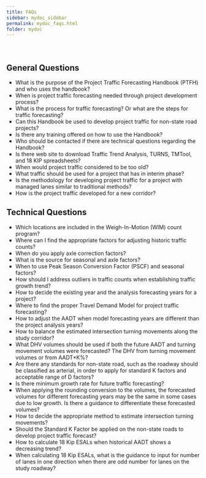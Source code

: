 ```yaml
---
title: FAQs
sidebar: mydoc_sidebar
permalink: mydoc_faqs.html
folder: mydoc
---
```


<style>
  li{list-style-type:square;}
</style>

<h2 style="padding-top:36px">General Questions</h2>

<ul>
<li>What is the purpose of the Project Traffic Forecasting Handbook (PTFH) and who uses the handbook?</li>

<li>When is project traffic forecasting needed through project development process?</li>

<li>What is the process for traffic forecasting? Or what are the steps for traffic forecasting?</li>
<li>Can this Handbook be used to develop project traffic for non-state road projects?</li>
<li>Is there any training offered on how to use the Handbook?</li>
<li>Who should be contacted if there are technical questions regarding the Handbook?</li>
<li>Is there web site to download Traffic Trend Analysis, TURNS, TMTool, and 18 KIP spreadsheets?</li>
<li>When would project traffic considered to be too old?</li>
<li>What traffic should be used for a project that has in interim phase?</li>
<li>Is the methodology for developing project traffic for a project with managed lanes similar to traditional methods?</li>
<li>How is the project traffic developed for a new corridor?</li>
</ul>


<h2>Technical Questions</h2>

<ul>
<li>Which locations are included in the Weigh-In-Motion (WIM) count program?</li>
<li>Where can I find the appropriate factors for adjusting historic traffic counts?</li>
<li>When do you apply axle correction factors?</li>
<li>What is the source for seasonal and axle factors?</li>
<li>When to use Peak Season Conversion Factor (PSCF) and seasonal factors?</li>
<li>How should I address outliers in traffic counts when establishing traffic growth trend?</li>
<li>How to decide the existing year and the analysis forecasting years for a project?</li>
<li>Where to find the proper Travel Demand Model for project traffic forecasting?</li>
<li>How to adjust the AADT when model forecasting years are different than the project analysis years?</li>
<li>How to balance the estimated intersection turning movements along the study corridor?</li>
<li>What DHV volumes should be used if both the future AADT and turning movement volumes were forecasted? The DHV from turning movement volumes or from AADT*K%?</li>
<li>Are there any standards for non-state road, such as the roadway should be classified as arterial, in order to apply for standard K factors and acceptable range of D factors? </li>
<li>Is there minimum growth rate for future traffic forecasting?</li>
<li>When applying the rounding conversion to the volumes, the forecasted volumes for different forecasting years may be the same in some cases due to low growth. Is there a guidance to differentiate these forecasted volumes?</li>
<li>How to decide the appropriate method to estimate intersection turning movements?</li>
<li>Should the Standard K Factor be applied on the non-state roads to develop project traffic forecast?</li>
<li>How to calculate 18 Kip ESALs when historical AADT shows a decreasing trend?</li>
<li>When calculating 18 Kip ESALs, what is the guidance to input for number of lanes in one direction when there are odd number for lanes on the study roadway?</li>
</ul>
